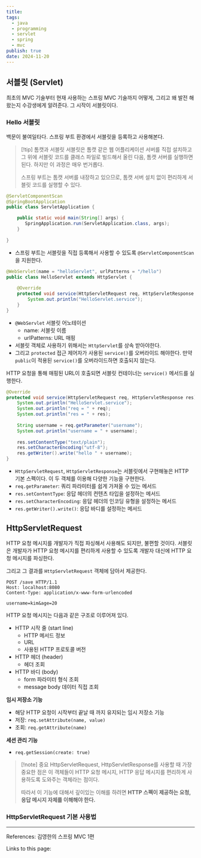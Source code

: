 ```yaml
---
title: 
tags:
  - java
  - programming
  - servlet
  - spring
  - mvc
publish: true
date: 2024-11-20
---
```

## 서블릿 (Servlet)
최초의 MVC 기술부터 현재 사용하는 스프링 MVC 기술까지 어떻게, 그리고 왜 발전 해왔는지 수강생에게 알려준다. 그 시작이 서블릿이다.

### Hello 서블릿
백문이 불여일타다. 스프링 부트 환경에서 서블릿을 등록하고 사용해본다.

> [!tip] 톰캣과 서블릿
> 서블릿은 톰캣 같은 웹 어플리케이션 서버를 직접 설치하고 그 위에 서블릿 코드를 클래스 파일로 빌드해서 올린 다음, 톰캣 서버를 실행하면 된다. 하지만 이 과정은 매우 번거롭다.
> 
> 스프링 부트는 톰캣 서버를 내장하고 있으므로, 톰캣 서버 설치 없이 편리하게 서블릿 코드를 실행할 수 있다.


```java
@ServletComponentScan  
@SpringBootApplication  
public class ServletApplication {  

    public static void main(String[] args) {  
       SpringApplication.run(ServletApplication.class, args);  
    }
    
}
```
- 스프링 부트는 서블릿을 직접 등록해서 사용할 수 있도록 `@ServletComponentScan`을 지원한다.


```java
@WebServlet(name = "helloServlet", urlPatterns = "/hello")  
public class HelloServlet extends HttpServlet {  
  
    @Override  
    protected void service(HttpServletRequest req, HttpServletResponse resp) throws ServletException, IOException {  
        System.out.println("HelloServlet.service");  
    }  
}
```
- `@WebServlet` 서블릿 어노테이션
	- name: 서블릿 이름
	- urlPatterns: URL 매핑
- 서블릿 객체로 사용하기 위해서는 `HttpServlet`를 상속 받아야한다.
- 그리고 `protected` 접근 제어자가 사용된 `service()`를 오버라이드 해야한다. 만약 `public`이 적용된 `service()`를 오버라이드하면 호출되지 않는다.

HTTP 요청을 통해 매핑된 URL이 호출되면 서블릿 컨테이너는 `service()` 메서드를 실행한다.

```java
@Override  
protected void service(HttpServletRequest req, HttpServletResponse res) throws ServletException, IOException {  
    System.out.println("HelloServlet.service");  
    System.out.println("req = " + req);  
    System.out.println("res = " + res);  
  
    String username = req.getParameter("username");  
    System.out.println("username = " + username);  
  
    res.setContentType("text/plain");  
    res.setCharacterEncoding("utf-8");  
    res.getWriter().write("hello " + username);  
}
```

- `HttpServletRequest`, `HttpServletResponse`는 서블릿에서 구현해놓은 HTTP 기본 스펙이다. 이 두 객체를 이용해 다양한 기능을 구현한다.
- `req.getParameter`: 쿼리 파라미터를 쉽게 가져올 수 있는 메서드
- `res.setContentType`: 응답 헤더의 컨텐츠 타입을 설정하는 메서드
- `res.setCharacterEncoding`: 응답 헤더의 인코딩 유형을 설정하는 메서드
- `res.getWriter().write()`: 응답 바디를 설정하는 메서드


## HttpServletRequest
HTTP 요청 메시지를 개발자가 직접 파싱해서 사용해도 되지만, 불편할 것이다. 서블릿은 개발자가 HTTP 요청 메시지를 편리하게 사용할 수 있도록 개발자 대신에 HTTP 요청 메시지를 파싱한다.

그리고 그 결과를 `HttpServletRequest` 객체에 담아서 제공한다.

```http title="HTTP 요청 메시지"
POST /save HTTP/1.1
Host: localhost:8080
Content-Type: application/x-www-form-urlencoded

username=kim&age=20
```

HTTP 요청 메시지는 다음과 같은 구조로 이루어져 있다.
- HTTP 시작 줄 (start line)
	- HTTP 메서드 정보
	- URL
	- 사용된 HTTP 프로토콜 버전
- HTTP 헤더 (header)
	- 헤더 조회
- HTTP 바디 (body)
	- form 파라미터 형식 조회
	- message body 데이터 직접 조회

**임시 저장소 기능**
- 해당 HTTP 요청이 시작부터 끝날 때 까지 유지되는 임시 저장소 기능
- 저장: `req.setAttribute(name, value)`
- 조회: `req.getAttribute(name)`

**세션 관리 기능**
- `req.getSession(create: true)`

> [!note] 중요
> HttpServletRequest, HttpServletResponse를 사용할 때 가장 중요한 점은 이 객체들이 HTTP 요청 메시지, HTTP 응답 메시지를 편리하게 사용하도록 도와주는 객체라는 점이다.
> 
> 따라서 이 기능에 대해서 깊이있는 이해를 하려면 **HTTP 스펙이 제공하는 요청, 응답 메시지 자체를 이해해야 한다.**


### HttpServletRequest 기본 사용법


---
References: 김영한의 스프링 MVC 1편

Links to this page: 